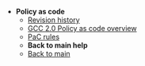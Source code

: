 - **Policy as code**
  - [Revision history](policy-as-code/revision-history)
  - [GCC 2.0 Policy as code overview](policy-as-code/overview)
  - [PaC rules](policy-as-code/pac-rules)
  - **Back to main help**
  - [Back to main](/overview)